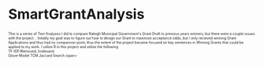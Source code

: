 # SmartGrantAnalysis 
<span style="font-size:0.5em;">
 This is a series of Text Analyses I did to compare Raleigh Municipal Government's Grant Draft to previous years winners, but there were a couple issues with the project... Initially my goal was to figure out how to design our Grant to maximize acceptance odds, but I only recieved winning Grant Applications and thus had no comparison point, thus the extent of the project became focused on key sentences in Winning Grants that could be applied to my work. I utilize R in this project and utilize the following
<br> TF-IDF(Removed, Irrelevant) </br>
Glove-Model
TCM
Jaccard Search
/span>
